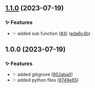 ## [1.1.0](https://github.com/nickolasrm-Learn/SemanticRelease-1-PythonPackage/compare/1.0.0...1.1.0) (2023-07-19)


### ✨ Features

* :sparkles:  added sub function ([#4](https://github.com/nickolasrm-Learn/SemanticRelease-1-PythonPackage/issues/4)) ([eda6c4b](https://github.com/nickolasrm-Learn/SemanticRelease-1-PythonPackage/commit/eda6c4b4115e0d74a24bdca754124874bdfd8f28))

## 1.0.0 (2023-07-19)


### ✨ Features

* :sparkles: added gitignore ([952aba0](https://github.com/nickolasrm-Learn/SemanticRelease-1-PythonPackage/commit/952aba0b74414d490f64911abcb502f9cdd6f930))
* :sparkles: added python files ([9749e65](https://github.com/nickolasrm-Learn/SemanticRelease-1-PythonPackage/commit/9749e65ad03a26416bc6b9e23c53435f7890f4b6))
